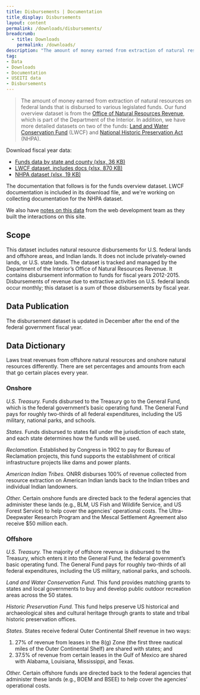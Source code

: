 ```yaml
---
title: Disbursements | Documentation
title_display: Disbursements
layout: content
permalink: /downloads/disbursements/
breadcrumb:
  - title: Downloads
    permalink: /downloads/
description: "The amount of money earned from extraction of natural resources on federal lands that is disbursed to various legislated funds. Our fund overview dataset is from the Office of Natural Resources Revenue, which is part of the Department of the Interior. In addition, we have more detailed datasets on two of the funds: Land and Water Conservation Fund (LWCF) and National Historic Preservation Act (NHPA)."
tag:
- Data
- Downloads
- Documentation
- USEITI data
- Disbursements
---
```


> The amount of money earned from extraction of natural resources on federal lands that is disbursed to various legislated funds. Our fund overview dataset is from the [Office of Natural Resources Revenue](http://www.onrr.gov/), which is part of the Department of the Interior. In addition, we have more detailed datasets on two of the funds: [Land and Water Conservation Fund](https://www.doi.gov/lwcf) (LWCF) and [National Historic Preservation Act](http://www.nps.gov/subjects/historicpreservation/NHPA-50.htm) (NHPA).

Download fiscal year data:

<ul class="downloads-download_links list-unstyled">
  <li><a href="{{site.baseurl}}/downloads/disbursements_FY2012-2016_2017-02-08.xlsx"><icon class="icon-cloud icon-padded"></icon>Funds data by state and county (xlsx, 36 KB)</a></li>
  <li><a href="{{site.baseurl}}/downloads/LWCF_incl-documentation_FY2011-2015_2016-09-15.xlsx"><icon class="icon-cloud icon-padded"></icon>LWCF dataset, includes docs (xlsx, 870 KB)</a></li>
  <li><a href="{{site.baseurl}}/downloads/historic_preservation_fund_FY2011-2016_2017-05-26.xlsx"><icon class="icon-cloud icon-padded"></icon>NHPA dataset (xlsx, 19 KB)</a></li>
</ul>

The documentation that follows is for the funds overview dataset. LWCF documentation is included in its download file, and we're working on collecting documentation for the NHPA dataset.

We also have [notes on this data](https://github.com/18F/doi-extractives-data/wiki/Data-Catalog#disbursements) from the web development team as they built the interactions on this site.

## Scope

This dataset includes natural resource disbursements for U.S. federal lands and offshore areas, and Indian lands. It does not include privately-owned lands, or U.S. state lands. The dataset is tracked and managed by the Department of the Interior’s Office of Natural Resources Revenue. It contains disbursement information to funds for fiscal years 2012-2015. Disbursements of revenue due to extractive activities on U.S. federal lands occur monthly; this dataset is a sum of those disbursements by fiscal year.

## Data Publication

The disbursement dataset is updated in December after the end of the federal government fiscal year.

## Data Dictionary

Laws treat revenues from offshore natural resources and onshore natural resources differently. There are set percentages and amounts from each that go certain places every year.

### Onshore

_U.S. Treasury._ Funds disbursed to the Treasury go to the General Fund, which is the federal government’s basic operating fund. The General Fund pays for roughly two-thirds of all federal expenditures, including the US military, national parks, and schools.

_States._ Funds disbursed to states fall under the jurisdiction of each state, and each state determines how the funds will be used.

_Reclamation._ Established by Congress in 1902 to pay for Bureau of Reclamation projects, this fund supports the establishment of critical infrastructure projects like dams and power plants.

_American Indian Tribes._ ONRR disburses 100% of revenue collected from resource extraction on American Indian lands back to the Indian tribes and individual Indian landowners.

_Other._ Certain onshore funds are directed back to the federal agencies that administer these lands (e.g., BLM, US Fish and Wildlife Service, and US Forest Service) to help cover the agencies’ operational costs. The Ultra-Deepwater Research Program and the Mescal Settlement Agreement also receive $50 million each.

### Offshore

_U.S. Treasury._ The majority of offshore revenue is disbursed to the Treasury, which enters it into the General Fund, the federal government’s basic operating fund. The General Fund pays for roughly two-thirds of all federal expenditures, including the US military, national parks, and schools.

_Land and Water Conservation Fund._ This fund provides matching grants to states and local governments to buy and develop public outdoor recreation areas across the 50 states.

_Historic Preservation Fund._ This fund helps preserve US historical and archaeological sites and cultural heritage through grants to state and tribal historic preservation offices.

_States._ States receive federal Outer Continental Shelf revenue in two ways:


1. 27% of revenue from leases in the 8(g) Zone (the first three nautical miles of the Outer Continental Shelf) are shared with states; and
2. 37.5% of revenue from certain leases in the Gulf of Mexico are shared with Alabama, Louisiana, Mississippi, and Texas.

_Other._ Certain offshore funds are directed back to the federal agencies that administer these lands (e.g., BOEM and BSEE) to help cover the agencies’ operational costs.


